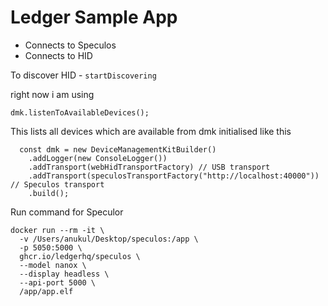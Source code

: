 # Ledger Sample App

- Connects to Speculos
- Connects to HID

To discover HID - `startDiscovering`

right now i am using 

```
dmk.listenToAvailableDevices();
```

This lists all devices which are available from dmk initialised like this

```
  const dmk = new DeviceManagementKitBuilder()
    .addLogger(new ConsoleLogger())
    .addTransport(webHidTransportFactory) // USB transport
    .addTransport(speculosTransportFactory("http://localhost:40000")) // Speculos transport
    .build();
```

Run command for Speculor 

```
docker run --rm -it \
  -v /Users/anukul/Desktop/speculos:/app \
  -p 5050:5000 \
  ghcr.io/ledgerhq/speculos \
  --model nanox \
  --display headless \
  --api-port 5000 \
  /app/app.elf
```